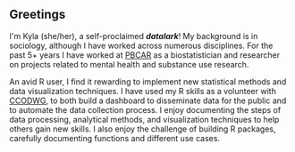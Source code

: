 ## Greetings

I'm Kyla (she/her), a self-proclaimed ***datalark***! My background is in sociology, although I have worked across numerous disciplines. For the past 5+ years I have worked at [PBCAR](https://github.com/PBCAR) as a biostatistician and researcher on projects related to mental health and substance use research.

An avid R user, I find it rewarding to implement new statistical methods and data visualization techniques. I have used my R skills as a volunteer with [CCODWG](https://github.com/ccodwg), to both build a dashboard to disseminate data for the public and to automate the data collection process. I enjoy documenting the steps of data processing, analytical methods, and visualization techniques to help others gain new skills. I also enjoy the challenge of building R packages, carefully documenting functions and different use cases.
